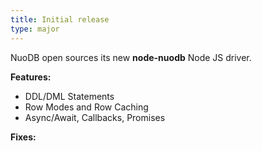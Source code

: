 ```yaml
---
title: Initial release
type: major
---
```


NuoDB open sources its new **node-nuodb** Node JS driver.

**Features:**

* DDL/DML Statements
* Row Modes and Row Caching
* Async/Await, Callbacks, Promises

**Fixes:**

